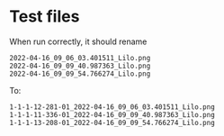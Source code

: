 


# Test files

When run correctly, it should rename 


```
2022-04-16_09_06_03.401511_Lilo.png
2022-04-16_09_09_40.987363_Lilo.png
2022-04-16_09_09_54.766274_Lilo.png
```

To:

```
1-1-1-12-281-01_2022-04-16_09_06_03.401511_Lilo.png
1-1-1-11-336-01_2022-04-16_09_09_40.987363_Lilo.png
1-1-1-13-208-01_2022-04-16_09_09_54.766274_Lilo.png
```
